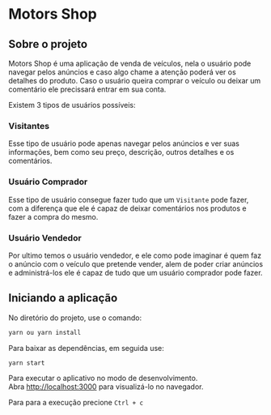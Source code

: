 # Motors Shop

## Sobre o projeto

Motors Shop é uma aplicação de venda de veículos,
nela o usuário pode navegar pelos anúncios e caso algo chame a atenção poderá ver os detalhes do produto. Caso o usuário queira comprar o veículo ou deixar um comentário ele precissará entrar em sua conta.

Existem 3 tipos de usuários possíveis:

### Visitantes

Esse tipo de usuário pode apenas navegar pelos anúncios e ver suas informações, bem como seu preço, descrição, outros detalhes e os comentários.

### Usuário Comprador

Esse tipo de usuário consegue fazer tudo que um `Visitante` pode fazer, com a diferença que ele é capaz de deixar comentários nos produtos e fazer a compra do mesmo.

### Usuário Vendedor

Por ultimo temos o usuário vendedor, e ele como pode imaginar é quem faz o anúncio com o veículo que pretende vender, alem de poder criar anúncios e administrá-los ele é capaz de tudo que um usuário comprador pode fazer.

## Iniciando a aplicação

No diretório do projeto, use o comando:

```bash
yarn ou yarn install
```

Para baixar as dependências, em seguida use:

```bash
yarn start
```

Para executar o aplicativo no modo de desenvolvimento.\
Abra [http://localhost:3000](http://localhost:3000) para visualizá-lo no navegador.

Para para a execução precione `Ctrl + c`
